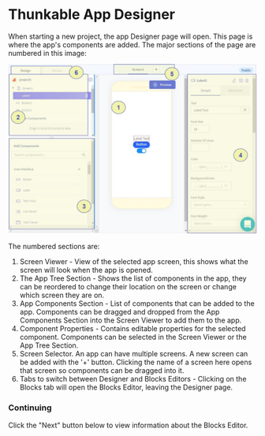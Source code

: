 # Thunkable App Designer

When starting a new project, the app Designer page will open. This page is where the app's components are added. The major sections of the page are numbered in this image:

![App Designer Interface](../../img/basics/02_app_designer_interface_annotated.jpg)

The numbered sections are:

1. Screen Viewer - View of the selected app screen, this shows what the screen will look when the app is opened.
2. The App Tree Section - Shows the list of components in the app, they can be reordered to change their location on the screen or change which screen they are on.
3. App Components Section - List of components that can be added to the app. Components can be dragged and dropped from the App Components Section into the Screen Viewer to add them to the app.
4. Component Properties - Contains editable properties for the selected component. Components can be selected in the Screen Viewer or the App Tree Section.
5. Screen Selector. An app can have multiple screens. A new screen can be added with the '+' button. Clicking the name of a screen here opens that screen so components can be dragged into it.
6. Tabs to switch between Designer and Blocks Editors - Clicking on the Blocks tab will open the Blocks Editor, leaving the Designer page.

### Continuing

Click the "Next" button below to view information about the Blocks Editor.